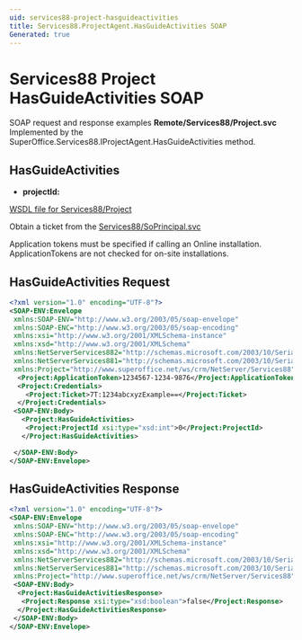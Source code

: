 ```yaml
---
uid: services88-project-hasguideactivities
title: Services88.ProjectAgent.HasGuideActivities SOAP
Generated: true
---
```


# Services88 Project HasGuideActivities SOAP

SOAP request and response examples **Remote/Services88/Project.svc**
Implemented by the <see cref="M:SuperOffice.Services88.IProjectAgent.HasGuideActivities">SuperOffice.Services88.IProjectAgent.HasGuideActivities</see> method.

## HasGuideActivities



* **projectId:** 



[WSDL file for Services88/Project](../Services88-Project.md)

Obtain a ticket from the [Services88/SoPrincipal.svc](../SoPrincipal/SoPrincipal.md)

Application tokens must be specified if calling an Online installation. ApplicationTokens are not checked for on-site installations.

## HasGuideActivities Request

```xml
<?xml version="1.0" encoding="UTF-8"?>
<SOAP-ENV:Envelope
 xmlns:SOAP-ENV="http://www.w3.org/2003/05/soap-envelope"
 xmlns:SOAP-ENC="http://www.w3.org/2003/05/soap-encoding"
 xmlns:xsi="http://www.w3.org/2001/XMLSchema-instance"
 xmlns:xsd="http://www.w3.org/2001/XMLSchema"
 xmlns:NetServerServices882="http://schemas.microsoft.com/2003/10/Serialization/Arrays"
 xmlns:NetServerServices881="http://schemas.microsoft.com/2003/10/Serialization/"
 xmlns:Project="http://www.superoffice.net/ws/crm/NetServer/Services88">
  <Project:ApplicationToken>1234567-1234-9876</Project:ApplicationToken>
  <Project:Credentials>
    <Project:Ticket>7T:1234abcxyzExample==</Project:Ticket>
  </Project:Credentials>
 <SOAP-ENV:Body>
   <Project:HasGuideActivities>
    <Project:ProjectId xsi:type="xsd:int">0</Project:ProjectId>
   </Project:HasGuideActivities>

 </SOAP-ENV:Body>
</SOAP-ENV:Envelope>

```


## HasGuideActivities Response

```xml
<?xml version="1.0" encoding="UTF-8"?>
<SOAP-ENV:Envelope
 xmlns:SOAP-ENV="http://www.w3.org/2003/05/soap-envelope"
 xmlns:SOAP-ENC="http://www.w3.org/2003/05/soap-encoding"
 xmlns:xsi="http://www.w3.org/2001/XMLSchema-instance"
 xmlns:xsd="http://www.w3.org/2001/XMLSchema"
 xmlns:NetServerServices882="http://schemas.microsoft.com/2003/10/Serialization/Arrays"
 xmlns:NetServerServices881="http://schemas.microsoft.com/2003/10/Serialization/"
 xmlns:Project="http://www.superoffice.net/ws/crm/NetServer/Services88">
 <SOAP-ENV:Body>
  <Project:HasGuideActivitiesResponse>
   <Project:Response xsi:type="xsd:boolean">false</Project:Response>
  </Project:HasGuideActivitiesResponse>
 </SOAP-ENV:Body>
</SOAP-ENV:Envelope>

```

